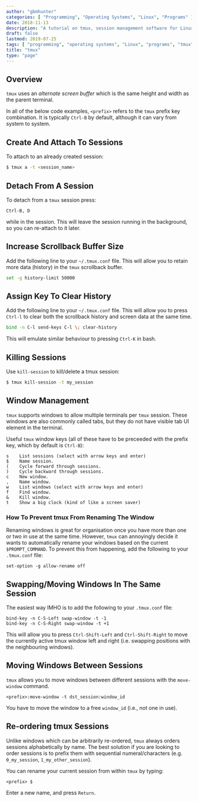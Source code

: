 ```yaml
---
author: "gbmhunter"
categories: [ "Programming", "Operating Systems", "Linux", "Programs" ]
date: 2018-11-13
description: "A tutorial on tmux, session management software for Linux."
draft: false
lastmod: 2019-07-25
tags: [ "programming", "operating systems", "Linux", "programs", "tmux", "sessions", "detach", "windows", "panes", "scrollback", "buffers", "history" ]
title: "tmux"
type: "page"
---
```


## Overview

`tmux` uses an _alternate screen buffer_ which is the same height and width as the parent terminal.

In all of the below code examples, `<prefix>` refers to the `tmux` prefix key combination. It is typically `Ctrl-B` by default, although it can vary from system to system.

## Create And Attach To Sessions

To attach to an already created session:

```sh
$ tmux a -t <session_name>
```

## Detach From A Session

To detach from a `tmux` session press:

```
Ctrl-B, D
```

while in the session. This will leave the session running in the background, so you can re-attach to it later.

## Increase Scrollback Buffer Size

Add the following line to your `~/.tmux.conf` file. This will allow you to retain more data (history) in the `tmux` scrollback buffer.

```sh
set -g history-limit 50000
```

## Assign Key To Clear History

Add the following line to your `~/.tmux.conf` file. This will allow you to press `Ctrl-l` to clear both the scrollback history and screen data at the same time.

```sh
bind -n C-l send-keys C-l \; clear-history
```

This will emulate similar behaviour to pressing `Ctrl-K` in bash.

## Killing Sessions

Use `kill-session` to kill/delete a tmux session:

```sh
$ tmux kill-session -t my_session
```

## Window Management

`tmux` supports windows to allow multiple terminals per `tmux` session. These windows are also commonly called tabs, but they do not have visible tab UI element in the terminal.

Useful `tmux` window keys (all of these have to be preceeded with the prefix key, which by default is `Ctrl-B`):

```text
s    List sessions (select with arrow keys and enter)
$    Name session.
(    Cycle forward through sessions.
)    Cycle backward through sessions.
c    New window.
,    Name window.
w    List windows (select with arrow keys and enter)
f    Find window.
&    Kill window.
t    Show a big clock (kind of like a screen saver)
```

### How To Prevent tmux From Renaming The Window

Renaming windows is great for organisation once you have more than one or two in use at the same time. However, `tmux` can annoyingly decide it wants to automatically rename your windows based on the current `$PROMPT_COMMAND`. To prevent this from happening, add the following to your `.tmux.conf` file:

```text
set-option -g allow-rename off
```

## Swapping/Moving Windows In The Same Session

The easiest way IMHO is to add the following to your `.tmux.conf` file:

```text
bind-key -n C-S-Left swap-window -t -1
bind-key -n C-S-Right swap-window -t +1
```

This will allow you to press `Ctrl-Shift-Left` and `Ctrl-Shift-Right` to move the currently active tmux window left and right (i.e. swapping positions with the neighbouring windows).

## Moving Windows Between Sessions

`tmux` allows you to move windows between different sessions with the `move-window` command.

```text
<prefix>:move-window -t dst_session:window_id
```

You have to move the window to a free `window_id` (i.e., not one in use).

## Re-ordering tmux Sessions

Unlike windows which can be arbitrarily re-ordered, `tmux` always orders sessions alphabetically by name. The best solution if you are looking to order sessions is to prefix them with sequential numeral/characters (e.g. `0_my_session`, `1_my_other_session`).

You can rename your current session from within `tmux` by typing:

```text
<prefix> $
```

Enter a new name, and press `Return`.
